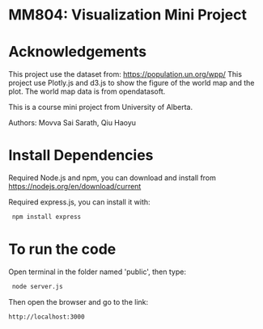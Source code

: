 # MM804: Visualization Mini Project

# Acknowledgements
This project use the dataset from: https://population.un.org/wpp/
This project use Plotly.js and d3.js to show the figure of the world map and the plot.
The world map data is from opendatasoft.

This is a course mini project from University of Alberta.

Authors: Movva Sai Sarath, Qiu Haoyu


# Install Dependencies

Required Node.js and npm, you can download and install from https://nodejs.org/en/download/current

Required express.js, you can install it with:
```bash
 npm install express
```

# To run the code
Open terminal in the folder named 'public', then type:
```bash
 node server.js
```
Then open the browser and go to the link:
```bash
http://localhost:3000
```

